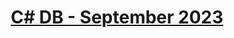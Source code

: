 # <p align="center"><a href="https://softuni.bg/modules/22/csharp-db/1420"> C# DB - September 2023 <a/><p>

